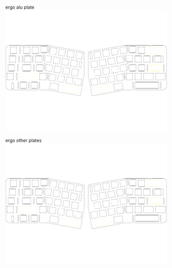 <br/>ergo alu plate<br/>![image](ergo%20alu%20plate.png)<br/>
<br/>ergo other plates<br/>![image](ergo%20other%20plates.png)<br/>
